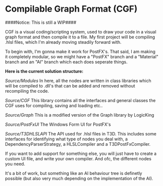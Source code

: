 Compilable Graph Format (CGF)
===============

####Notice: This is still a WIP####

CGF is a visual coding/scripting system, used to draw your code in a visual graph format and then compile it to a file.
My first project will be compiling .hlsl files, which I'm already moving steadily forward with.

To begin with, I'm gonna make it work for PostFX's. That said, I am making it completely modular, so we might have a "PostFX" branch and a "Material" branch and an "AI" branch which each does seperate things.

**Here is the current solution structure:**

*Source/Modules*
In here, all the nodes are written in class libraries which will be compiled to .dll's that can be added and removed without recompiling the code.

*Source/CGF*
This library contains all the interfaces and general classes the CGF uses for compiling, saving and loading etc..

*Source/Graph*
This is a modified version of the Graph library by LogicKing

*Source/PostFxUI*
The Windows Form UI for PostFX's

*Source/T3DHLSLAPI*
The API used for .hlsl files in T3D.
This includes some interfaces for identifying what type of nodes you deal with, a DependencyParserStrategy, a HLSLCompiler and a T3DPostFxCompiler.

If you want to add support for something else, you will just have to create a custom UI file, and write your own compiler.
And ofc, the different nodes you need.

It's a bit of work, but something like an AI behaviour tree is definetly possible (but also very much depending on the implementation of the AI).
